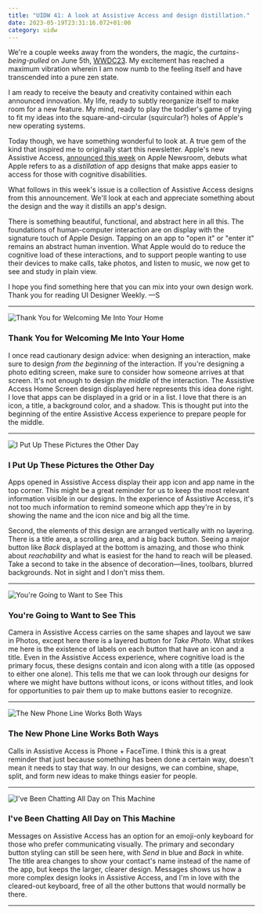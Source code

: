 ```yaml
---
title: "UIDW 41: A look at Assistive Access and design distillation."
date: 2023-05-19T23:31:16.072+01:00
category: uidw
---
```


We're a couple weeks away from the wonders, the magic, the _curtains-being-pulled_ on June 5th, [WWDC23](https://cur.at/yhkqjfT?m=web). My excitement has reached a maximum vibration wherein I am now numb to the feeling itself and have transcended into a pure zen state.

I am ready to receive the beauty and creativity contained within each announced innovation. My life, ready to subtly reorganize itself to make room for a new feature. My mind, ready to play the toddler's game of trying to fit my ideas into the square-and-circular (squircular?) holes of Apple's new operating systems.

Today though, we have something wonderful to look at. A true gem of the kind that inspired me to originally start this newsletter. Apple's new Assistive Access, [announced this week](https://cur.at/gQRfBVl?m=web) on Apple Newsroom, debuts what Apple refers to as a _distillation_ of app designs that make apps easier to access for those with cognitive disabilities.

What follows in this week's issue is a collection of Assistive Access designs from this announcement. We'll look at each and appreciate something about the design and the way it distills an app's design.

There is something beautiful, functional, and abstract here in all this. The foundations of human-computer interaction are on display with the signature touch of Apple Design. Tapping on an app to "open it" or "enter it" remains an abstract human invention. What Apple would do to reduce the cognitive load of these interactions, and to support people wanting to use their devices to make calls, take photos, and listen to music, we now get to see and study in plain view.

I hope you find something here that you can mix into your own design work. Thank you for reading UI Designer Weekly. —S

---

![](https://assets.sahandnayebaziz.org/thank-you-for-welcoming-me-into-your-home.jpeg "Thank You for Welcoming Me Into Your Home") 

### Thank You for Welcoming Me Into Your Home

I once read cautionary design advice: when designing an interaction, make sure to design _from the beginning_ of the interaction. If you're designing a photo editing screen, make sure to consider how someone arrives at that screen. It's not enough to design _the middle_ of the interaction. The Assistive Access Home Screen design displayed here represents this idea done right. I love that apps can be displayed in a grid or in a list. I love that there is an icon, a title, a background color, and a shadow. This is thought put into the beginning of the entire Assistive Access experience to prepare people for the middle.

---

![](https://assets.sahandnayebaziz.org/i-put-up-these-pictures-the-other-day.jpeg "I Put Up These Pictures the Other Day") 

### I Put Up These Pictures the Other Day

Apps opened in Assistive Access display their app icon and app name in the top corner. This might be a great reminder for us to keep the most relevant information visible in our designs. In the experience of Assistive Access, it's not too much information to remind someone which app they're in by showing the name and the icon nice and big all the time.

Second, the elements of this design are arranged vertically with no layering. There is a title area, a scrolling area, and a big back button. Seeing a major button like _Back_ displayed at the bottom is amazing, and those who think about _reachability_ and what is easiest for the hand to reach will be pleased. Take a second to take in the absence of decoration—lines, toolbars, blurred backgrounds. Not in sight and I don't miss them.

---

![](https://assets.sahandnayebaziz.org/you're-going-to-want-to-see-this.jpeg "You're Going to Want to See This") 

### You're Going to Want to See This

Camera in Assistive Access carries on the same shapes and layout we saw in Photos, except here there is a layered button for _Take Photo_. What strikes me here is the existence of labels on each button that have an icon and a title. Even in the Assistive Access experience, where cognitive load is the primary focus, these designs contain and icon along with a title (as opposed to either one alone). This tells me that we can look through our designs for where we might have buttons without icons, or icons without titles, and look for opportunities to pair them up to make buttons easier to recognize.

---

![](https://assets.sahandnayebaziz.org/the-new-phone-line-works-both-ways.jpeg "The New Phone Line Works Both Ways") 

### The New Phone Line Works Both Ways

Calls in Assistive Access is Phone + FaceTime. I think this is a great reminder that just because something has been done a certain way, doesn't mean it needs to stay that way. In our designs, we can combine, shape, split, and form new ideas to make things easier for people.

---

![](https://assets.sahandnayebaziz.org/i've-been-chatting-all-day-on-this-machine.jpeg "I've Been Chatting All Day on This Machine") 

### I've Been Chatting All Day on This Machine

Messages on Assistive Access has an option for an emoji-only keyboard for those who prefer communicating visually. The primary and secondary button styling can still be seen here, with _Send_ in blue and _Back_ in white. The title area changes to show your contact's name instead of the name of the app, but keeps the larger, clearer design. Messages shows us how a more complex design looks in Assistive Access, and I'm in love with the cleared-out keyboard, free of all the other buttons that would normally be there.

---